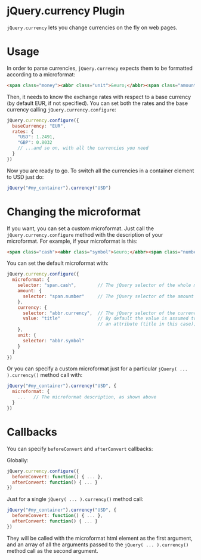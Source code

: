jQuery.currency Plugin
======================

`jQuery.currency` lets you change currencies on the fly on web pages.


Usage
=====

In order to parse currencies, `jQuery.currency` expects them to be formatted according to a microformat:

```html
<span class="money"><abbr class="unit">&euro;</abbr><span class="amount">123.45</span><abbr class="currency">EUR</abbr></span>
```

Then, it needs to know the exchange rates with respect to a base currency (by default EUR, if not specified). You can set both the rates and the base currency calling `jQuery.currency.configure`:

```javascript
jQuery.currency.configure({
  baseCurrency: "EUR",
  rates: {
    "USD": 1.2491,
    "GBP": 0.8032
    // ...and so on, with all the currencies you need
  }
})
```

Now you are ready to go. To switch all the currencies in a container element to USD just do:

```javascript
jQuery("#my_container").currency("USD")
```


Changing the microformat
========================

If you want, you can set a custom microformat. Just call the `jQuery.currency.configure` method with the description of your microformat. For example, if your microformat is this:

```html
<span class="cash"><abbr class="symbol">&euro;</abbr><span class="number">123.45</span><abbr class="currency" title="EUR"></abbr></span>
```

You can set the default microformat with:

```javascript
jQuery.currency.configure({
  microformat: {
    selector: "span.cash",        // The jQuery selector of the whole microformat
    amount: {
      selector: "span.number"     // The jQuery selector of the amount field
    },
    currency: {
      selector: "abbr.currency",  // The jQuery selector of the currency field
      value: "title"              // By default the value is assumed to be in the tag's content. If instead it is found in
                                  // an attribute (title in this case), you can specify it with the value key
    },
    unit: {
      selector: "abbr.symbol"
    }
  }
})
```

Or you can specify a custom microformat just for a particular `jQuery( ... ).currency()` method call with:

```javascript
jQuery("#my_container").currency("USD", {
  microformat: {
    ...   // The microformat description, as shown above
  }
})
```

Callbacks
=========

You can specify `beforeConvert` and `afterConvert` callbacks:

Globally:

```javascript
jQuery.currency.configure({
  beforeConvert: function() { ... },
  afterConvert: function() { ... }
})
```

Just for a single `jQuery( ... ).currency()` method call:

```javascript
jQuery("#my_container").currency("USD", {
  beforeConvert: function() { ... },
  afterConvert: function() { ... }
})
```

They will be called with the microformat html element as the first argument, and an array of all the arguments passed to the `jQuery( ... ).currency()` method call as the second argument.